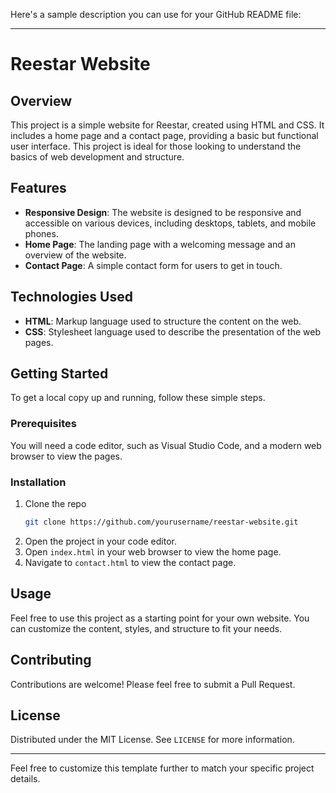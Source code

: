 Here's a sample description you can use for your GitHub README file:

---

# Reestar Website

## Overview

This project is a simple website for Reestar, created using HTML and CSS. It includes a home page and a contact page, providing a basic but functional user interface. This project is ideal for those looking to understand the basics of web development and structure.

## Features

- **Responsive Design**: The website is designed to be responsive and accessible on various devices, including desktops, tablets, and mobile phones.
- **Home Page**: The landing page with a welcoming message and an overview of the website.
- **Contact Page**: A simple contact form for users to get in touch.

## Technologies Used

- **HTML**: Markup language used to structure the content on the web.
- **CSS**: Stylesheet language used to describe the presentation of the web pages.

## Getting Started

To get a local copy up and running, follow these simple steps.

### Prerequisites

You will need a code editor, such as Visual Studio Code, and a modern web browser to view the pages.

### Installation

1. Clone the repo
   ```sh
   git clone https://github.com/yourusername/reestar-website.git
   ```
2. Open the project in your code editor.
3. Open `index.html` in your web browser to view the home page.
4. Navigate to `contact.html` to view the contact page.

## Usage

Feel free to use this project as a starting point for your own website. You can customize the content, styles, and structure to fit your needs.

## Contributing

Contributions are welcome! Please feel free to submit a Pull Request.

## License

Distributed under the MIT License. See `LICENSE` for more information.

---

Feel free to customize this template further to match your specific project details.
